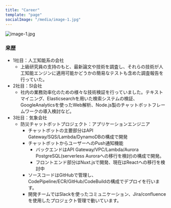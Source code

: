 ```yaml
---
title: "Career"
template: "page"
socialImage: "/media/image-1.jpg"
---
```

![image-1.jpg](/media/image-1.jpg)

### 来歴
- 1社目：人工知能系の会社
    - 上級研究員の支持のもと、最新論文や技術を調査し、それらの技術が人工知能エンジンに適用可能かどうかの簡易なテストも含めた調査報告を行っていた。
- 2社目：SI会社
    - 社内の業務効率化のための様々な技術検証を行っていました。テキストマイニング、Elasticsearchを用いた検索システムの検証、GoogleAnalyticsを使ったWeb解析、Node.js製のチャットボットフレームワークの導入検討など。
- 3社目：気象会社
    - 防災チャットボットプロジェクト：アプリケーションエンジニア
        - チャットボットの主要部分はAPI Gateway/SQS/Lambda/DynamoDBの構成で開発
        - チャットボットからユーザーへのPush通知機能
            - バックエンドはAPI Gateway/VPC/Lambda/Aurora PostgreSQL(serverless Auroraへの移行を検討)の構成で開発。
            - フロントエンド部分はNuxt.jsで開発、現在はReactへの移行を検討中
        - ソースコードはGitHubで管理し、CodePipeline/ECR/GitHub/CodeBuildの構成でデプロイを行います。
        - 開発チームではSlackを使ったコミュニケーション、Jira/confluenceを使用したプロジェクト管理で動いています。
